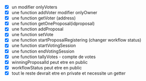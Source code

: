 - [x] un modifier onlyVoters
- [x] une function addVoter modifier onlyOwner
- [x] une function getVoter (address)
- [x] une function getOneProposal(idproposal)
- [x] une function addProposal
- [x] une function setVote
- [x] une function startProposalRegistering (changer workflow status)
- [x] une function startVotingSession
- [x] une function endVotingSession
- [x] une function tallyVotes - compte de votes
- [x] winningProposalId peut etre en public
- [x] workflowStatus peut etre en public
- [x] tout le reste devrait etre en private et necessite un getter
